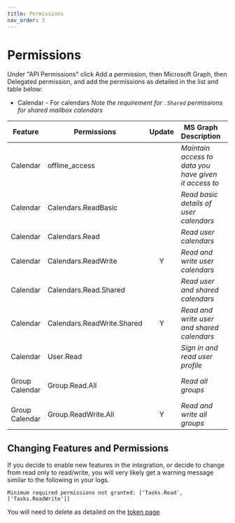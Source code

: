 ```yaml
---
title: Permissions
nav_order: 3
---
```


# Permissions

Under "API Permissions" click Add a permission, then Microsoft Graph, then Delegated permission, and add the permissions as detailed in the list and table below:
  * Calendar - For calendars *Note the requirement for `.Shared` permissions for shared mailbox calendars*


   | Feature  | Permissions                | Update | MS Graph Description                                  | Notes |
   |----------|----------------------------|:------:|-------------------------------------------------------|-------|
   | Calendar | offline_access             |        | *Maintain access to data you have given it access to* |       |
   | Calendar | Calendars.ReadBasic        |        | *Read basic details of user calendars*                | Used when `basic_calendar` is set to `true` |
   | Calendar | Calendars.Read             |        | *Read user calendars*                                 |       |
   | Calendar | Calendars.ReadWrite        | Y      | *Read and write user calendars*                       |       |
   | Calendar | Calendars.Read.Shared      |        | *Read user and shared calendars*                      | For shared mailboxes |
   | Calendar | Calendars.ReadWrite.Shared | Y      | *Read and write user and shared calendars*            | For shared mailboxes |
   | Calendar | User.Read                  |        | *Sign in and read user profile*                       |       |
   | Group Calendar | Group.Read.All       |        | *Read all groups*                                     | Not supported in shared mailboxes |
   | Group Calendar | Group.ReadWrite.All  | Y      | *Read and write all groups*                           | Not supported in shared mailboxes |
   

## Changing Features and Permissions
If you decide to enable new features in the integration, or decide to change from read only to read/write, you will very likely get a warning message similar to the following in your logs.

`Minimum required permissions not granted: ['Tasks.Read', ['Tasks.ReadWrite']]`

You will need to delete as detailed on the [token page](./token.md)
